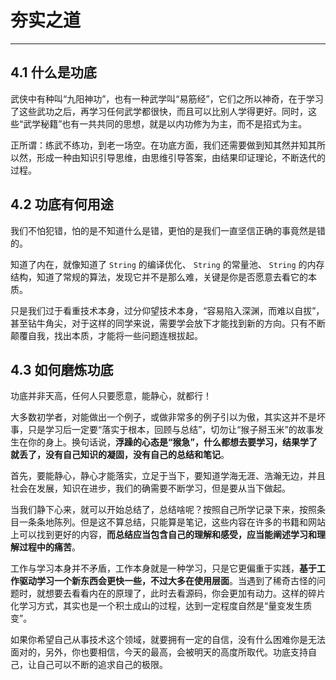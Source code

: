 # 夯实之道

---

## 4.1 什么是功底
武侠中有种叫“九阳神功”，也有一种武学叫“易筋经”，它们之所以神奇，在于学习了这些武功之后，再学习任何武学都很快，而且可以比别人学得更好。同时，这些“武学秘籍”也有一共共同的思想，就是以内功修为为主，而不是招式为主。  
  
正所谓：练武不练功，到老一场空。在功底方面，我们还需要做到知其然并知其所以然，形成一种由知识引导思维，由思维引导答案，由结果印证理论，不断迭代的过程。

## 4.2 功底有何用途
我们不怕犯错，怕的是不知道什么是错，更怕的是我们一直坚信正确的事竟然是错的。  
  
知道了内在，就像知道了 `String` 的编译优化、 `String` 的常量池、 `String` 的内存结构，知道了常规的算法，发现它并不是那么难，关键是你是否愿意去看它的本质。  
  
只是我们过于看重技术本身，过分仰望技术本身，“容易陷入深渊，而难以自拔”，甚至钻牛角尖，对于这样的同学来说，需要学会放下才能找到新的方向。只有不断颠覆自我，找出本质，才能将一些问题连根拔起。

## 4.3 如何磨炼功底
功底并非天高，任何人只要愿意，能静心，就都行！  
  
大多数初学者，对能做出一个例子，或做非常多的例子引以为傲，其实这并不是坏事，只是学习后一定要“落实于根本，回顾与总结”，切勿让“猴子掰玉米”的故事发生在你的身上。换句话说，**浮躁的心态是“猴急”，什么都想去要学习，结果学了就丢了，没有自己知识的凝固，没有自己的总结和笔记**。  
  
首先，要能静心，静心才能落实，立足于当下，要知道学海无涯、浩瀚无边，并且社会在发展，知识在进步，我们的确需要不断学习，但是要从当下做起。  
  
当我们静下心来，就可以开始总结了，总结啥呢？按照自己所学记录下来，按照条目一条条地陈列。但是这不算总结，只能算是笔记，这些内容在许多的书籍和网站上可以找到更好的内容，**而总结应当包含自己的理解和感受，应当能阐述学习和理解过程中的痛苦**。  
  
工作与学习本身并不矛盾，工作本身就是一种学习，只是它更偏重于实践，**基于工作驱动学习一个新东西会更快一些，不过大多在使用层面**。当遇到了稀奇古怪的问题时，就想要去看看内在的原理了，此时去看源码，你会更加有动力。这样的碎片化学习方式，其实也是一个积土成山的过程，达到一定程度自然是“量变发生质变”。  
  
如果你希望自己从事技术这个领域，就要拥有一定的自信，没有什么困难你是无法面对的，另外，你也要相信，今天的最高，会被明天的高度所取代。功底支持自己，让自己可以不断的追求自己的极限。
